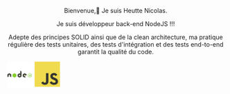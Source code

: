 <p align="center">
Bienvenue,👋
Je suis Heutte Nicolas.
</p>
</p>                                        
<p align="center">
Je suis développeur back-end NodeJS !!!
</p>


<p align="center">
Adepte des principes SOLID ainsi que de la clean architecture, ma pratique régulière des tests unitaires, des tests d'intégration et des tests end-to-end garantit la qualité du code. 
</p>
<div style="display: inline-block; margin-right:20">
<img src="https://raw.githubusercontent.com/devicons/devicon/master/icons/nodejs/nodejs-original-wordmark.svg" alt="NodeJs" width="60" height="60"/>
<img src="https://raw.githubusercontent.com/devicons/devicon/master/icons/javascript/javascript-original.svg" alt="JavaScript" width="60" height="60"/>
</div>



   
